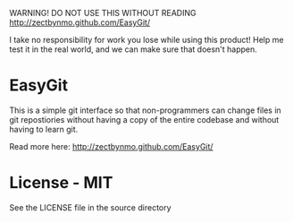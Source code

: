 WARNING! DO NOT USE THIS WITHOUT READING http://zectbynmo.github.com/EasyGit/

I take no responsibility for work you lose while using this product! Help me test it in the real world, and we can make sure that doesn't happen.

EasyGit
=======
This is a simple git interface so that non-programmers can change files in git repostiories without having a copy of the entire codebase and without having to learn git.

Read more here: http://zectbynmo.github.com/EasyGit/

License - MIT
=======
See the LICENSE file in the source directory